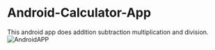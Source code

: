 # Android-Calculator-App
This android app does addition subtraction multiplication and division.
![AndroidAPP](https://user-images.githubusercontent.com/15046800/61370931-60e9e900-a8b5-11e9-9259-e216384b851d.png)
